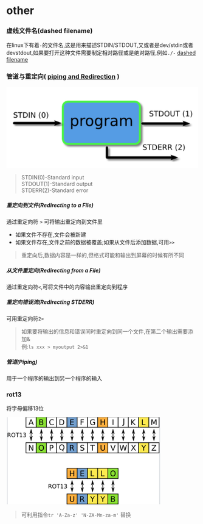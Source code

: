 # other

### 虚线文件名(dashed filename)
在linux下有着`-`的文件名,这是用来描述STDIN/STDOUT,又或者是dev/stdin或者devstdout,如果要打开这种文件需要制定相对路径或是绝对路径,例如`./-`
[dashed filename](https://stackoverflow.com/questions/42187323/how-to-open-a-f-dashed-filename-using-terminal)

### 管道与重定向( [piping and Redirection](https://ryanstutorials.net/linuxtutorial/piping.php) )

![pipre](./pic/pipre.png)
> STDIN(0)-Standard input  
> STDOUT(1)-Standard output  
> STDERR(2)-Standard error

##### 重定向到文件(Redirecting to a File)
通过重定向符 `>` 可将输出重定向到文件里
* 如果文件不存在,文件会被新建
* 如果文件存在,文件之前的数据被覆盖;如果从文件后添加数据,可用`>>`
> 重定向后,数据内容是一样的,但格式可能和输出到屏幕的时候有所不同

##### 从文件重定向(Redirecting from a File)
通过重定向符`<`,可将文件中的内容输出重定向到程序

##### 重定向错误流(Redirecting STDERR)
可用重定向符`2>`
> 如果要将输出的信息和错误同时重定向到同一个文件,在第二个输出需要添加&  
> 例:`ls xxx > myoutput 2>&1`

##### 管道(Piping)
用于一个程序的输出到另一个程序的输入

### rot13
将字母偏移13位

![rot13](./pic/rot13.png)
> 可利用指令`tr 'A-Za-z' 'N-ZA-Mn-za-m'` 替换
